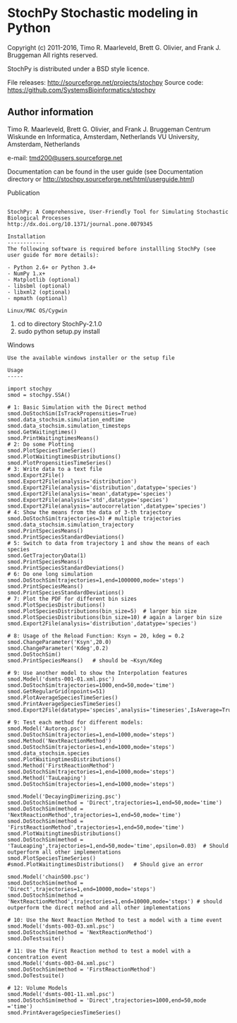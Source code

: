 StochPy Stochastic modeling in Python
=====================================

Copyright (c) 2011-2016, Timo R. Maarleveld, Brett G. Olivier, and Frank J. Bruggeman
All rights reserved.

StochPy is distributed under a BSD style licence.

File releases: http://sourceforge.net/projects/stochpy
Source code: https://github.com/SystemsBioinformatics/stochpy

Author information
------------------

Timo R. Maarleveld, Brett G. Olivier, and Frank J. Bruggeman
Centrum Wiskunde en Informatica, Amsterdam, Netherlands
VU University, Amsterdam, Netherlands

e-mail: tmd200@users.sourceforge.net

Documentation can be found in the user guide (see Documentation directory or http://stochpy.sourceforge.net/html/userguide.html) 

Publication
~~~~~~~~~~~

StochPy: A Comprehensive, User-Friendly Tool for Simulating Stochastic Biological Processes
http://dx.doi.org/10.1371/journal.pone.0079345

Installation
------------
The following software is required before installling StochPy (see user guide for more details):

- Python 2.6+ or Python 3.4+
- NumPy 1.x+
- Matplotlib (optional)
- libsbml (optional)
- libxml2 (optional)
- mpmath (optional)

Linux/MAC OS/Cygwin
~~~~~~~~~~~~~~~~~~~

1) cd to directory StochPy-2.1.0
2) sudo python setup.py install

Windows
~~~~~~~
Use the available windows installer or the setup file

Usage
-----

import stochpy
smod = stochpy.SSA()

# 1: Basic Simulation with the Direct method
smod.DoStochSim(IsTrackPropensities=True)
smod.data_stochsim.simulation_endtime
smod.data_stochsim.simulation_timesteps
smod.GetWaitingtimes()
smod.PrintWaitingtimesMeans()
# 2: Do some Plotting
smod.PlotSpeciesTimeSeries()
smod.PlotWaitingtimesDistributions()
smod.PlotPropensitiesTimeSeries()
# 3: Write data to a text file
smod.Export2File()
smod.Export2File(analysis='distribution')
smod.Export2File(analysis='distribution',datatype='species')
smod.Export2File(analysis='mean',datatype='species')
smod.Export2File(analysis='std',datatype='species')
smod.Export2File(analysis='autocorrelation',datatype='species')
# 4: Show the means from the data of 3-th trajectory
smod.DoStochSim(trajectories=3) # multiple trajectories
smod.data_stochsim.simulation_trajectory
smod.PrintSpeciesMeans()
smod.PrintSpeciesStandardDeviations()
# 5: Switch to data from trajectory 1 and show the means of each species
smod.GetTrajectoryData(1)
smod.PrintSpeciesMeans()
smod.PrintSpeciesStandardDeviations()
# 6: Do one long simulation
smod.DoStochSim(trajectories=1,end=1000000,mode='steps')
smod.PrintSpeciesMeans()
smod.PrintSpeciesStandardDeviations()
# 7: Plot the PDF for different bin sizes
smod.PlotSpeciesDistributions()
smod.PlotSpeciesDistributions(bin_size=5)  # larger bin size
smod.PlotSpeciesDistributions(bin_size=10) # again a larger bin size
smod.Export2File(analysis='distribution',datatype='species')

# 8: Usage of the Reload Function: Ksyn = 20, kdeg = 0.2
smod.ChangeParameter('Ksyn',20.0)
smod.ChangeParameter('Kdeg',0.2)
smod.DoStochSim()
smod.PrintSpeciesMeans()   # should be ~Ksyn/Kdeg

# 9: Use another model to show the Interpolation features
smod.Model('dsmts-001-01.xml.psc')
smod.DoStochSim(trajectories=1000,end=50,mode='time') 
smod.GetRegularGrid(npoints=51)
smod.PlotAverageSpeciesTimeSeries()
smod.PrintAverageSpeciesTimeSeries()
smod.Export2File(datatype='species',analysis='timeseries',IsAverage=True)

# 9: Test each method for different models: 
smod.Model('Autoreg.psc')
smod.DoStochSim(trajectories=1,end=1000,mode='steps')
smod.Method('NextReactionMethod')
smod.DoStochSim(trajectories=1,end=1000,mode='steps')
smod.data_stochsim.species
smod.PlotWaitingtimesDistributions()
smod.Method('FirstReactionMethod')
smod.DoStochSim(trajectories=1,end=1000,mode='steps')
smod.Method('TauLeaping')
smod.DoStochSim(trajectories=1,end=1000,mode='steps')

smod.Model('DecayingDimerizing.psc')
smod.DoStochSim(method = 'Direct',trajectories=1,end=50,mode='time')
smod.DoStochSim(method = 'NextReactionMethod',trajectories=1,end=50,mode='time')
smod.DoStochSim(method = 'FirstReactionMethod',trajectories=1,end=50,mode='time')
smod.PlotWaitingtimesDistributions() 
smod.DoStochSim(method = 'TauLeaping',trajectories=1,end=50,mode='time',epsilon=0.03)  # Should outperform all other implementations
smod.PlotSpeciesTimeSeries()
#smod.PlotWaitingtimesDistributions()   # Should give an error

smod.Model('chain500.psc')
smod.DoStochSim(method = 'Direct',trajectories=1,end=10000,mode='steps')
smod.DoStochSim(method = 'NextReactionMethod',trajectories=1,end=10000,mode='steps') # should outperform the direct method and all other implementations

# 10: Use the Next Reaction Method to test a model with a time event
smod.Model('dsmts-003-03.xml.psc') 
smod.DoStochSim(method = 'NextReactionMethod')
smod.DoTestsuite()

# 11: Use the First Reaction method to test a model with a concentration event 
smod.Model('dsmts-003-04.xml.psc')
smod.DoStochSim(method = 'FirstReactionMethod')
smod.DoTestsuite()

# 12: Volume Models
smod.Model('dsmts-001-11.xml.psc') 
smod.DoStochSim(method = 'Direct',trajectories=1000,end=50,mode ='time')
smod.PrintAverageSpeciesTimeSeries()
